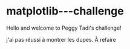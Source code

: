 # matplotlib---challenge

Hello and welcome to Peggy Tadi's challenge!

j'ai pas réussi à montrer les dupes. À  refaire